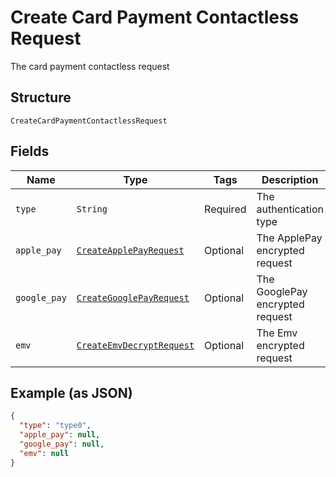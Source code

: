 
# Create Card Payment Contactless Request

The card payment contactless request

## Structure

`CreateCardPaymentContactlessRequest`

## Fields

| Name | Type | Tags | Description |
|  --- | --- | --- | --- |
| `type` | `String` | Required | The authentication type |
| `apple_pay` | [`CreateApplePayRequest`](../../doc/models/create-apple-pay-request.md) | Optional | The ApplePay encrypted request |
| `google_pay` | [`CreateGooglePayRequest`](../../doc/models/create-google-pay-request.md) | Optional | The GooglePay encrypted request |
| `emv` | [`CreateEmvDecryptRequest`](../../doc/models/create-emv-decrypt-request.md) | Optional | The Emv encrypted request |

## Example (as JSON)

```json
{
  "type": "type0",
  "apple_pay": null,
  "google_pay": null,
  "emv": null
}
```


